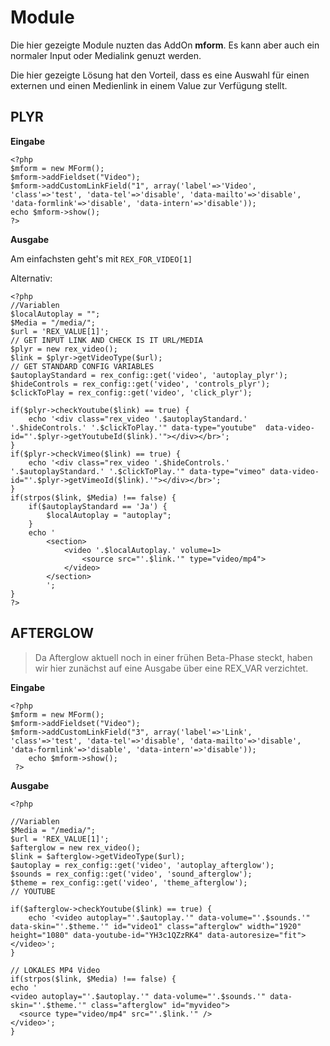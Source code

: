 # Module

Die hier gezeigte Module nuzten das AddOn **mform**. Es kann aber auch ein normaler Input oder Medialink genuzt werden. 

Die hier gezeigte Lösung hat den Vorteil, dass es eine Auswahl für einen externen und einen Medienlink in einem Value zur Verfügung stellt. 


## PLYR

**Eingabe**
```
<?php
$mform = new MForm();
$mform->addFieldset("Video");
$mform->addCustomLinkField("1", array('label'=>'Video', 'class'=>'test', 'data-tel'=>'disable', 'data-mailto'=>'disable', 'data-formlink'=>'disable', 'data-intern'=>'disable'));
echo $mform->show();
?>
```
**Ausgabe**

Am einfachsten geht's mit `REX_FOR_VIDEO[1]`

Alternativ:

```
<?php
//Variablen
$localAutoplay = "";
$Media = "/media/";
$url = 'REX_VALUE[1]';
// GET INPUT LINK AND CHECK IS IT URL/MEDIA
$plyr = new rex_video();
$link = $plyr->getVideoType($url);
// GET STANDARD CONFIG VARIABLES
$autoplayStandard = rex_config::get('video', 'autoplay_plyr');
$hideControls = rex_config::get('video', 'controls_plyr');
$clickToPlay = rex_config::get('video', 'click_plyr');

if($plyr->checkYoutube($link) == true) {
	echo '<div class="rex_video '.$autoplayStandard.' '.$hideControls.' '.$clickToPlay.'" data-type="youtube"  data-video-id="'.$plyr->getYoutubeId($link).'"></div></br>';
}
if($plyr->checkVimeo($link) == true) {
	echo '<div class="rex_video '.$hideControls.' '.$autoplayStandard.' '.$clickToPlay.'" data-type="vimeo" data-video-id="'.$plyr->getVimeoId($link).'"></div></br>';
}
if(strpos($link, $Media) !== false) {
	if($autoplayStandard == 'Ja') {
		$localAutoplay = "autoplay";
	}
	echo '
		<section>
			<video '.$localAutoplay.' volume=1>
				<source src="'.$link.'" type="video/mp4">
			</video>
		</section>
		'; 
}
?>
```

## AFTERGLOW

> Da Afterglow aktuell noch in einer frühen Beta-Phase steckt, haben wir hier zunächst auf eine Ausgabe über eine REX_VAR verzichtet. 

**Eingabe**
```
<?php
$mform = new MForm();
$mform->addFieldset("Video");
$mform->addCustomLinkField("3", array('label'=>'Link', 'class'=>'test', 'data-tel'=>'disable', 'data-mailto'=>'disable', 'data-formlink'=>'disable', 'data-intern'=>'disable'));
    echo $mform->show();
 ?>
```
**Ausgabe**
```
<?php

//Variablen
$Media = "/media/";
$url = 'REX_VALUE[1]';
$afterglow = new rex_video();
$link = $afterglow->getVideoType($url);
$autoplay = rex_config::get('video', 'autoplay_afterglow');
$sounds = rex_config::get('video', 'sound_afterglow');
$theme = rex_config::get('video', 'theme_afterglow');
// YOUTUBE
	
if($afterglow->checkYoutube($link) == true) {
	echo '<video autoplay="'.$autoplay.'" data-volume="'.$sounds.'" data-skin="'.$theme.'" id="video1" class="afterglow" width="1920" height="1080" data-youtube-id="YH3c1QZzRK4" data-autoresize="fit"></video>';
}
	
// LOKALES MP4 Video
if(strpos($link, $Media) !== false) {
echo '
<video autoplay="'.$autoplay.'" data-volume="'.$sounds.'" data-skin="'.$theme.'" class="afterglow" id="myvideo">
  <source type="video/mp4" src="'.$link.'" />
</video>';
}
```
